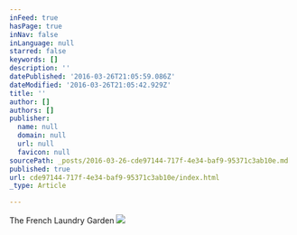 ```yaml
---
inFeed: true
hasPage: true
inNav: false
inLanguage: null
starred: false
keywords: []
description: ''
datePublished: '2016-03-26T21:05:59.086Z'
dateModified: '2016-03-26T21:05:42.929Z'
title: ''
author: []
authors: []
publisher:
  name: null
  domain: null
  url: null
  favicon: null
sourcePath: _posts/2016-03-26-cde97144-717f-4e34-baf9-95371c3ab10e.md
published: true
url: cde97144-717f-4e34-baf9-95371c3ab10e/index.html
_type: Article

---
```

The French Laundry Garden
![](https://the-grid-user-content.s3-us-west-2.amazonaws.com/bf9642a4-3b10-4103-b8c8-56e101ca9ee1.jpg)